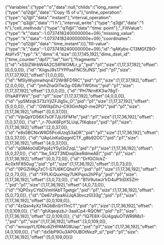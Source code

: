 {"Variables":{"type":"o","data":null,"childs":{"long_name":{"type":"q12@l","data":"Copy 15 of u"},"online_operation":{"type":"q7@l","data":"instant"},"interval_operation":{"type":"q3@l","data":"1 h"},"interval_write":{"type":"q3@l","data":"1 h"},"cell_methods":{"type":"q11@l","data":"time: point"},"_FillValue":{"type":"k","data":-1.0737418240000000e+09},"missing_value":{"type":"k","data":-1.0737418240000000e+09},"coordinates":{"type":"q12@l","data":"time_instant"}}},"fill-value":{"type":"k","data":-1.0737418240000000e+09},"id":"qAKybx-C13MGfZBO-AtaYv5","typ":"k","dims":4,"size":[0,17,145,192],"dims_dset_id":["time_counter","dp17","lat","lon"],"fragments":[{"id":"xSSiZWrbW4A2CS6fWOMLr_y","pid":"p1","size":[1,17,37,192],"offset":[0,0,0,0]},
{"id":"KiigsJ9s17YPPasFNC5tJNS","pid":"p1","size":[1,17,37,192],"offset":[1,0,0,0]},
{"id":"M5lyWyjmwhqn472WrBFD1RC","pid":"p1","size":[1,17,37,192],"offset":[2,0,0,0]},
{"id":"jmhZhaGITw2g-0DArTWGhis","pid":"p1","size":[1,17,37,192],"offset":[3,0,0,0]},
{"id":"PH7NrnKK3w78gT-0YaA8YWV","pid":"p1","size":[1,17,37,192],"offset":[4,0,0,0]},
{"id":"yp5Mzqk373zYjIZFJIg5x_O","pid":"p1","size":[1,17,37,192],"offset":[5,0,0,0]},
{"id":"GWIXpDhJ-C93GmNg0-me2PO","pid":"p1","size":[1,17,36,192],"offset":[0,0,37,0]},
{"id":"VjbQpYD56X7sOF7JjU5FM1e","pid":"p1","size":[1,17,36,192],"offset":[1,0,37,0]},
{"id":"_r-70vK8FpY5LUqL7f4qbzo","pid":"p1","size":[1,17,36,192],"offset":[2,0,37,0]},
{"id":"e8s5BCNxW9D5PcdUzqS3aDR","pid":"p1","size":[1,17,36,192],"offset":[3,0,37,0]},
{"id":"UApUxKaQqgnICTF_g8b92OC","pid":"p1","size":[1,17,36,192],"offset":[4,0,37,0]},
{"id":"q0M4oOdDPpj4zY5yI3rZzqL","pid":"p1","size":[1,17,36,192],"offset":[5,0,37,0]},
{"id":"1lw_5X2T3NDxqGkeRdmeAEI","pid":"p1","size":[1,17,36,192],"offset":[0,0,73,0]},
{"id":"DrfGCllckZ-Ac0xfiF850ug","pid":"p1","size":[1,17,36,192],"offset":[1,0,73,0]},
{"id":"0PGZHKg7zC1-S7U6KCQhsYV","pid":"p1","size":[1,17,36,192],"offset":[2,0,73,0]},
{"id":"FPLKiQuxHqy7UKPqss2hPFp","pid":"p1","size":[1,17,36,192],"offset":[3,0,73,0]},
{"id":"B1V9utwJr1rD4uP1nDX5ZH-","pid":"p1","size":[1,17,36,192],"offset":[4,0,73,0]},
{"id":"1QP0xyCYbDVmHAbTTgetgir","pid":"p1","size":[1,17,36,192],"offset":[5,0,73,0]},
{"id":"De67zPpaAUJqA3bvczGl33g","pid":"p1","size":[1,17,36,192],"offset":[0,0,109,0]},
{"id":"4zQsn4yXzTAGbBnSrt11nCT","pid":"p1","size":[1,17,36,192],"offset":[1,0,109,0]},
{"id":"ghXqeqizbJ-3aalCp4-RQOM","pid":"p1","size":[1,17,36,192],"offset":[2,0,109,0]},
{"id":"IQ7E8X-GU4gqluOTWR9Ms1-","pid":"p1","size":[1,17,36,192],"offset":[3,0,109,0]},
{"id":"wnvqsYLfDNcdiZHPAMO8Uap","pid":"p1","size":[1,17,36,192],"offset":[4,0,109,0]},
{"id":"dx5bP9Ou3AP0UBOtNxzP_sl","pid":"p1","size":[1,17,36,192],"offset":[5,0,109,0]}]}